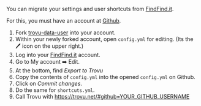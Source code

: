 You can migrate your settings and user shortcuts from [FindFind.it](https://www.findfind.it/).

For this, you must have an account at <a href="https://github.com/">Github</a>.
 
1. Fork [trovu-data-user](https://github.com/trovu/trovu-data-user) into your account.
1. Within your newly forked account, open `config.yml` for editing. (Its the 🖊 icon on the upper right.)
1. Log into your [FindFind.it](https://findfind.it) account.
1. Go to My account ➡️ Edit.
1. At the bottom, find *Export to Trovu*
1. Copy the contents of `config.yml` into the opened `config.yml` on Github.
1. Click on *Commit changes*.
1. Do the same for `shortcuts.yml`.
1. Call Trovu with https://trovu.net/#github=YOUR_GITHUB_USERNAME